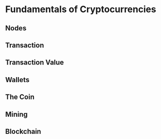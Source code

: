 # Fundamentals of Cryptocurrencies

## Nodes

## Transaction

## Transaction Value

## Wallets

## The Coin

## Mining

## Blockchain
